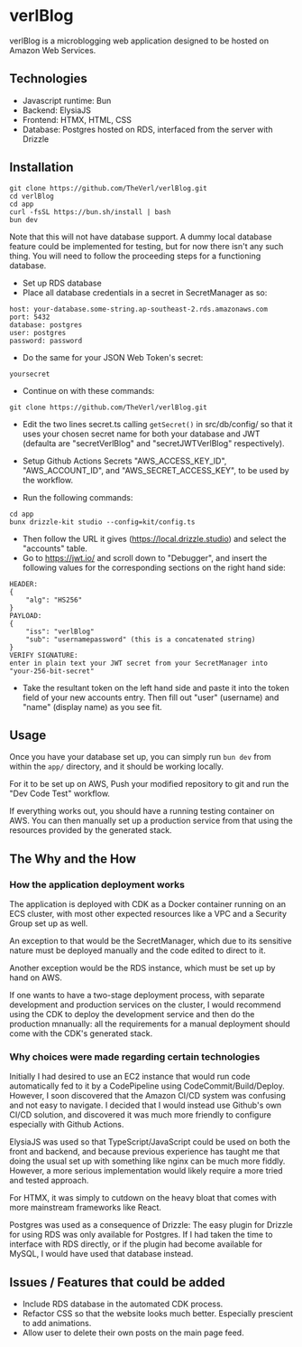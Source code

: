 # verlBlog
verlBlog is a microblogging web application designed to be hosted on Amazon Web Services.

## Technologies
* Javascript runtime: Bun
* Backend: ElysiaJS
* Frontend: HTMX, HTML, CSS 
* Database: Postgres hosted on RDS, interfaced from the server with Drizzle

## Installation

```shell
git clone https://github.com/TheVerl/verlBlog.git
cd verlBlog
cd app
curl -fsSL https://bun.sh/install | bash
bun dev
```

Note that this will not have database support. A dummy local database feature could be implemented for testing, but for now there isn't any such thing. You will need to follow the proceeding steps for a functioning database.

* Set up RDS database
* Place all database credentials in a secret in SecretManager as so:

```
host: your-database.some-string.ap-southeast-2.rds.amazonaws.com
port: 5432
database: postgres
user: postgres
password: password
```
* Do the same for your JSON Web Token's secret:
```
yoursecret
```

* Continue on with these commands:

```shell
git clone https://github.com/TheVerl/verlBlog.git
```

* Edit the two lines secret.ts calling `getSecret()` in src/db/config/ so that it uses your chosen secret name for both your database and JWT (defaulta are "secretVerlBlog" and "secretJWTVerlBlog" respectively).

* Setup Github Actions Secrets "AWS_ACCESS_KEY_ID", "AWS_ACCOUNT_ID", and
"AWS_SECRET_ACCESS_KEY", to be used by the workflow.

* Run the following commands:
```shell
cd app 
bunx drizzle-kit studio --config=kit/config.ts
```
* Then follow the URL it gives (https://local.drizzle.studio) and select the "accounts" table.
* Go to https://jwt.io/ and scroll down to "Debugger", and insert the following values for the corresponding sections on the right hand side:
```
HEADER:
{
    "alg": "HS256"
}
PAYLOAD:
{
    "iss": "verlBlog"
    "sub": "usernamepassword" (this is a concatenated string)
}
VERIFY SIGNATURE:
enter in plain text your JWT secret from your SecretManager into "your-256-bit-secret"
```

* Take the resultant token on the left hand side and paste it into the token field of your new accounts entry. Then fill out "user" (username) and "name" (display name) as you see fit.

## Usage
Once you have your database set up, you can simply run `bun dev` from within the `app/` directory, and it should be working locally.

For it to be set up on AWS, Push your modified repository to git and run the "Dev Code Test" workflow.

If everything works out, you should have a running testing container on AWS. You can then
manually set up a production service from that using the resources provided by the generated stack.

## The Why and the How
### How the application deployment works
The application is deployed with CDK as a Docker container running on an ECS cluster, with most other expected resources like a VPC and a Security Group set up as well. 

An exception to that would be the SecretManager, which due to its sensitive nature must be deployed manually and the code edited to direct to it. 

Another exception would be the RDS instance, which must be set up by hand on AWS.

If one wants to have a two-stage deployment process, with
separate development and production services on the cluster, I would recommend using the CDK to deploy the development service and then do the production mnanually: all the requirements for
a manual deployment should come with the CDK's generated stack.


### Why choices were made regarding certain technologies
Initially I had desired to use an EC2 instance that would run code automatically fed to it by a CodePipeline using CodeCommit/Build/Deploy. However, I soon discovered that the Amazon CI/CD
system was confusing and not easy to navigate. I decided that I would instead use Github's own CI/CD solution, and discovered it was much more friendly to configure especially with Github
Actions.

ElysiaJS was used so that TypeScript/JavaScript could be used on both the front and backend, and because previous experience has taught me that doing the usual set up with something like
nginx can be much more fiddly. However, a more serious implementation would likely require a more tried and tested approach.

For HTMX, it was simply to cutdown on the heavy bloat that comes with more mainstream frameworks like React.

Postgres was used as a consequence of Drizzle: The easy plugin for Drizzle for using RDS was only available for Postgres. If I had taken the time to interface with RDS directly, or if the
plugin had become available for MySQL, I would have used that database instead.

## Issues / Features that could be added
* Include RDS database in the automated CDK process.
* Refactor CSS so that the website looks much better. Especially prescient to add animations.
* Allow user to delete their own posts on the main page feed.